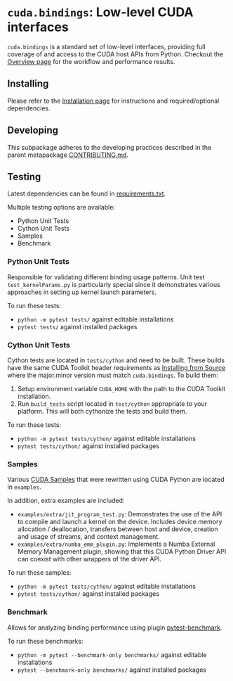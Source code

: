 # `cuda.bindings`: Low-level CUDA interfaces

`cuda.bindings` is a standard set of low-level interfaces, providing full coverage of and access to the CUDA host APIs from Python. Checkout the [Overview page](https://nvidia.github.io/cuda-python/cuda-bindings/latest/overview.html) for the workflow and performance results.

## Installing

Please refer to the [Installation page](https://nvidia.github.io/cuda-python/cuda-bindings/latest/install.html) for instructions and required/optional dependencies.

## Developing

This subpackage adheres to the developing practices described in the parent metapackage [CONTRIBUTING.md](https://github.com/NVIDIA/cuda-python/blob/main/CONTRIBUTING.md).

## Testing

Latest dependencies can be found in [requirements.txt](https://github.com/NVIDIA/cuda-python/blob/main/cuda_bindings/requirements.txt).

Multiple testing options are available:

* Python Unit Tests
* Cython Unit Tests
* Samples
* Benchmark

### Python Unit Tests

Responsible for validating different binding usage patterns. Unit test `test_kernelParams.py` is particularly special since it demonstrates various approaches in setting up kernel launch parameters.

To run these tests:
* `python -m pytest tests/` against editable installations
* `pytest tests/` against installed packages

### Cython Unit Tests

Cython tests are located in `tests/cython` and need to be built. These builds have the same CUDA Toolkit header requirements as [Installing from Source](https://nvidia.github.io/cuda-python/cuda-bindings/latest/install.html#requirements) where the major.minor version must match `cuda.bindings`. To build them:

1. Setup environment variable `CUDA_HOME` with the path to the CUDA Toolkit installation.
2. Run `build_tests` script located in `test/cython` appropriate to your platform. This will both cythonize the tests and build them.

To run these tests:
* `python -m pytest tests/cython/` against editable installations
* `pytest tests/cython/` against installed packages

### Samples

Various [CUDA Samples](https://github.com/NVIDIA/cuda-samples/tree/master) that were rewritten using CUDA Python are located in `examples`.

In addition, extra examples are included:

* `examples/extra/jit_program_test.py`: Demonstrates the use of the API to compile and
  launch a kernel on the device. Includes device memory allocation /
  deallocation, transfers between host and device, creation and usage of
  streams, and context management.
* `examples/extra/numba_emm_plugin.py`: Implements a Numba External Memory Management
  plugin, showing that this CUDA Python Driver API can coexist with other
  wrappers of the driver API.

To run these samples:
* `python -m pytest tests/cython/` against editable installations
* `pytest tests/cython/` against installed packages

### Benchmark

Allows for analyzing binding performance using plugin [pytest-benchmark](https://github.com/ionelmc/pytest-benchmark).

To run these benchmarks:
* `python -m pytest --benchmark-only benchmarks/` against editable installations
* `pytest --benchmark-only benchmarks/` against installed packages
